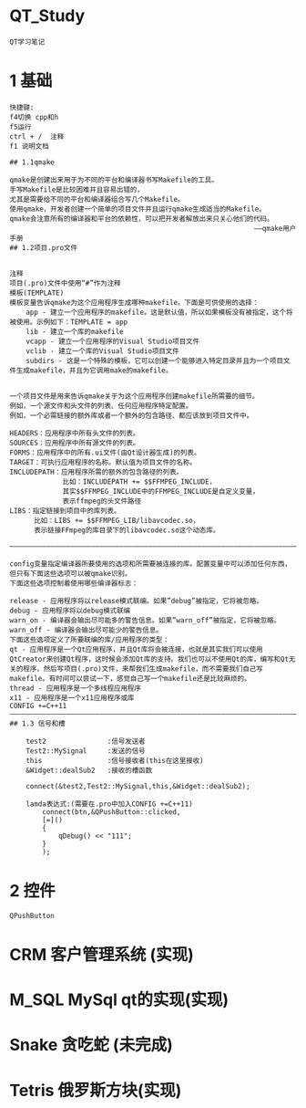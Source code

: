 # QT_Study

	QT学习笔记
			
# 1 基础

	快捷键:
	f4切换 cpp和h
	f5运行
	ctrl + /  注释
	f1 说明文档
	
	## 1.1qmake

    qmake是创建出来用于为不同的平台和编译器书写Makefile的工具。
	手写Makefile是比较困难并且容易出错的，
	尤其是需要给不同的平台和编译器组合写几个Makefile。
	使用qmake，开发者创建一个简单的项目文件并且运行qmake生成适当的Makefile。
	qmake会注意所有的编译器和平台的依赖性，可以把开发者解放出来只关心他们的代码。
																——qmake用户手册
	## 1.2项目.pro文件
	
	
    注释
    项目(.pro)文件中使用“#”作为注释
    模板(TEMPLATE)
    模板变量告诉qmake为这个应用程序生成哪种makefile。下面是可供使用的选择：
        app - 建立一个应用程序的makefile。这是默认值，所以如果模板没有被指定，这个将被使用。示例如下：TEMPLATE = app
        lib - 建立一个库的makefile
        vcapp - 建立一个应用程序的Visual Studio项目文件
        vclib - 建立一个库的Visual Studio项目文件
        subdirs - 这是一个特殊的模板，它可以创建一个能够进入特定目录并且为一个项目文件生成makefile，并且为它调用make的makefile。

	
	一个项目文件是用来告诉qmake关于为这个应用程序创建makefile所需要的细节。
	例如，一个源文件和头文件的列表、任何应用程序特定配置。
	例如，一个必需链接的额外库或者一个额外的包含路径、都应该放到项目文件中。
	
	HEADERS：应用程序中所有头文件的列表。
	SOURCES：应用程序中所有源文件的列表。
	FORMS：应用程序中的所有.ui文件(由Qt设计器生成)的列表。
	TARGET：可执行应用程序的名称。默认值为项目文件的名称。
	INCLUDEPATH：应用程序所需的额外的包含路径的列表。
				 比如：INCLUDEPATH += $$FFMPEG_INCLUDE，
				 其实$$FFMPEG_INCLUDE中的FFMPEG_INCLUDE是自定义变量，
				 表示ffmpeg的头文件路径
	LIBS：指定链接到项目中的库列表。
		  比如：LIBS += $$FFMPEG_LIB/libavcodec.so，
		  表示链接FFmpeg的库目录下的libavcodec.so这个动态库。

	——————————————————————————————————————————————————————————————————————————————————————————————————————————————————
	
	config变量指定编译器所要使用的选项和所需要被连接的库。配置变量中可以添加任何东西，但只有下面这些选项可以被qmake识别。
	下面这些选项控制着使用哪些编译器标志：

    release - 应用程序将以release模式联编。如果”debug”被指定，它将被忽略。
    debug - 应用程序将以debug模式联编
    warn_on - 编译器会输出尽可能多的警告信息。如果”warn_off”被指定，它将被忽略。
    warn_off - 编译器会输出尽可能少的警告信息。
    下面这些选项定义了所要联编的库/应用程序的类型：
    qt - 应用程序是一个Qt应用程序，并且Qt库将会被连接，也就是其实我们可以使用QtCreator来创建Qt程序，这时候会添加Qt库的支持。我们也可以不使用Qt的库，编写和Qt无关的程序，然后写项目(.pro)文件，来帮我们生成makefile，而不需要我们自己写makefile。有时间可以尝试一下，感觉自己写一个makefile还是比较麻烦的。
    thread - 应用程序是一个多线程应用程序
    x11 - 应用程序是一个x11应用程序或库
	CONFIG +=C++11
	——————————————————————————————————————————————————————————————————————————————————————————————————————————————————
	## 1.3 信号和槽

		test2				:信号发送者
		Test2::MySignal 	:发送的信号
		this				:信号接收者(this在这里接收)
		&Widget::dealSub2	:接收的槽函数
		
		connect(&test2,Test2::MySignal,this,&Widget::dealSub2);
		
		lamda表达式:(需要在.pro中加入CONFIG +=C++11)
		    connect(btn,&QPushButton::clicked,
            [=]()
			{
				qDebug() << "111";
			}
            );
		
# 2 控件
	
	QPushButton
	
	

	

# CRM 客户管理系统 (实现)

# M_SQL MySql qt的实现(实现)

# Snake 贪吃蛇	(未完成)

# Tetris 俄罗斯方块(实现)
